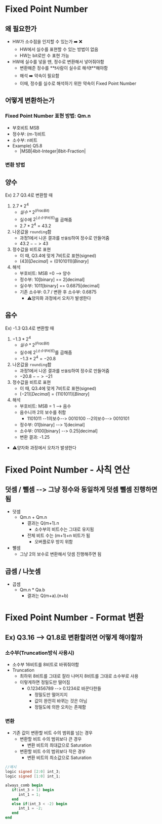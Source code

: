 # Fixed Point Number

## 왜 필요한가

- HW가 소수점을 인지할 수 있는가 ➡️ ❌
  - HW에서 실수를 표현할 수 있는 방법이 없음
  - HW는 bit로만 수 표현 가능
- HW에 실수를 넣을 땐, 정수로 변환해서 넣어줘야함
  - 변환해준 정수를 **❗사람이 실수로 해석❗**해야함
  - 해석 ➡️ 약속이 필요함
  - 이때, 정수를 실수로 해석하기 위한 약속이 Fixed Point Number

## 어떻게 변환하는가

### Fixed Point Number 표현 방법: Qm.n

- 부호비트 MSB
- 정수부: (m-1)비트
- 소수부: n비트
- Example) Q5.8
  - |MSB|4bit-Integer|8bit-Fraction|

### 변환 방법

양수
---

Ex) 2.7 Q3.4로 변환할 때
1. $2.7*2^4$
   - $실수*2^(Frac Bit)$
   - 실수에 $2^(소수부비트)$를 곱해줌
   - $2.7*2^4=43.2$
2. 나온값을 ```rounding```함
   - 과정1에서 나온 결과를 ```반올림```하여 정수로 만들어줌
   - $43.2-->43$
3. 정수값을 비트로 표현
   - 이 때, Q3.4에 맞게 7비트로 표현(signed)
   - $(43)[Decimal] = (0101011)[Binary]$
4. 해석
   - 부호비트: MSB =0 --> 양수
   - 정수부: 10[binary] == 2[decimal]
   - 실수부: 1011[binary] == 0.6875[decimal]
   - 기존 소수부: 0.7 / 변환 후 소수부: 0.6875
     - ⚠️양자화 과정에서 오차가 발생한다

음수
---

Ex) -1.3 Q3.4로 변환할 때
1. $-1.3*2^4$
   - $실수*2^(Frac Bit)$
   - 실수에 $2^(소수부비트)$를 곱해줌
   - $-1.3*2^4=-20.8$
2. 나온값을 ```rounding```함
   - 과정1에서 나온 결과를 ```반올림```하여 정수로 만들어줌
   - $-20.8-->-21$
3. 정수값을 비트로 표현
   - 이 때, Q3.4에 맞게 7비트로 표현(signed)
   - $(-21)[Decimal] = (1101011)[Binary]$
4. 해석
   - 부호비트: MSB = 1 --> 음수
   - 음수니까 2의 보수를 취함
     - 1101011 --1의보수--> 0010100 --2의보수--> 0010101
   - 정수부: 01[binary] --> 1[decimal]
   - 소수부: 0100[binary] --> 0.25[decimal]
   - 변환 결과: -1.25
 - ⚠️양자화 과정에서 오차가 발생한다

# Fixed Point Number - 사칙 연산

## 덧셈 / 뺄셈 --> 그냥 정수와 동일하게 덧셈 뺄셈 진행하면됨

- 덧셈
  - Qm.n + Qm.n
    - 결과는 Q(m+1).n
      - 소수부의 비트수는 그대로 유지됨
    - 전체 비트 수는 (m+1)+n 비트가 됨
      - 오버플로우 방지 위함
- 뺄셈
  - 그냥 2의 보수로 변환해서 덧셈 진행해주면 됨

## 곱셈 / 나눗셈

- 곱셈
  - Qm.n * Qa.b
    - 결과는 Q(m+a).(n+b)

# Fixed Point Number - Format 변환

## Ex) Q3.16 --> Q1.8로 변환할려면 어떻게 해야할까

### 소수부(Truncation방식 사용시)
- 소수부 16비트를 8비트로 바꿔줘야함
- Truncation
  - 최하위 8비트를 그대로 잘라 나머지 8비트를 그대로 소수부로 사용
  - 이렇게하면 정밀도만 떨어짐
    - 0.123456789 --> 0.1234로 바꾼다한들
      - 정밀도만 떨어지지
      - 값이 완전히 바뀌는 것은 아님
      - 정밀도에 의한 오차는 존재함

### 변환
- 기존 값이 변환할 비트 수의 범위를 넘는 경우
  - 변환할 비트 수의 범위보다 큰 경우
    - 변환 비트의 최대값으로 Saturation
  - 변환할 비트 수의 범위보다 작은 경우
    - 변환 비트의 최소값으로 Saturation

```verilog
//예시
logic signed [2:0] int_3;
logic signed [1:0] int_1;

always_comb begin
   if(int_3 > 1) begin
      int_1 = 1;
   end
   else if(int_3 < -2) begin
      int_1 = -2;
   end
end
```